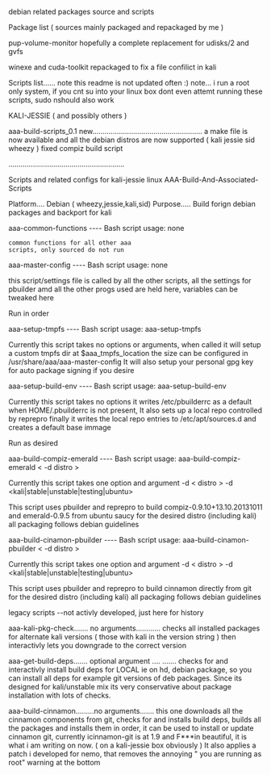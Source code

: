 debian related packages source and scripts

Package list ( sources mainly packaged and repackaged by me )

pup-volume-monitor
hopefully a complete replacement for udisks/2 and gvfs


winexe and cuda-toolkit
repackaged to fix a file confilict in kali













Scripts list...... note this readme is not updated often :)
note... i run a root only system, if you cnt su into your linux
box dont even attemt running these scripts, sudo nshould also work


KALI-JESSIE ( and possibly others )


aaa-build-scripts_0.1
new......................................................
a make file is now available and all the debian distros
are now supported ( kali jessie sid wheezy )
fixed compiz build script


.........................................................

Scripts and related configs for kali-jessie linux
AAA-Build-And-Associated-Scripts

Platform.... Debian ( wheezy,jessie,kali,sid)
Purpose..... Build forign debian packages and backport
for kali

aaa-common-functions
---- Bash script
usage: none

	common functions for all other aaa
	scripts, only sourced do not run

aaa-master-config
---- Bash script
usage: none

  this script/settings file is called
  by all the other scripts, all the settings
  for pbuilder amd all the other progs used
  are held here, variables can be tweaked here

Run in order

aaa-setup-tmpfs
---- Bash script
usage: aaa-setup-tmpfs

  Currently this script takes no
  options or arguments, when called it
  will setup a custom tmpfs dir at 
  $aaa_tmpfs_location
  the size can be configured in 
  /usr/share/aaa/aaa-master-config
  It will also setup your personal
  gpg key for auto package signing
  if you desire

aaa-setup-build-env
---- Bash script
usage: aaa-setup-build-env

  Currently this script takes no options
  it writes /etc/pbuilderrc as a default
  when HOME/.pbuilderrc is not present,
  It also sets up a local repo controlled
  by reprepro finally it writes the local
  repo entries to /etc/apt/sources.d
  and creates a default base immage

Run as desired

aaa-build-compiz-emerald
---- Bash script
usage: aaa-build-compiz-emerald < -d distro >

  Currently this script takes one option
  and argument
  -d < distro >
  -d <kali|stable|unstable|testing|ubuntu>
  
  This script uses pbuilder and reprepro
  to build compiz-0.9.10+13.10.20131011
  and emerald-0.9.5
  from ubuntu saucy for the desired distro
  (including kali)
  all packaging follows debian guidelines

aaa-build-cinamon-pbuilder
---- Bash script
usage: aaa-build-cinamon-pbuilder < -d distro >

  Currently this script takes one option
  and argument
  -d < distro >
  -d <kali|stable|unstable|testing|ubuntu>
  
  This script uses pbuilder and reprepro
  to build cinnamon directly from git
   for the desired distro
  (including kali)
  all packaging follows debian guidelines
  

legacy scripts
--not activly developed, just here for history

aaa-kali-pkg-check....... no arguments............ 
checks all installed packages for alternate kali versions ( those with kali in the version string ) then interactivly lets you downgrade to the correct version

aaa-get-build-deps....... optional argument <package name> .... <package name> ....... 
checks for and interactivly install build deps for LOCAL ie on hd, debian package,
so you can install all deps for example git versions of deb packages. Since its designed for kali/unstable mix its very conservative about
package installation with lots of checks.


aaa-build-cinnamon.........no arguments....... this one downloads all the cinnamon components from git, checks for and installs build deps, builds all the packages and installs them in order,
it can be used to install or update cinnamon git, currently icinnamon-git is at 1.9 and F***in beautiful, it is what i am writing on now. ( on a kali-jessie box obviously )
It also applies a patch i developed for nemo, that removes the annoying " you are running as root" warning at the bottom
